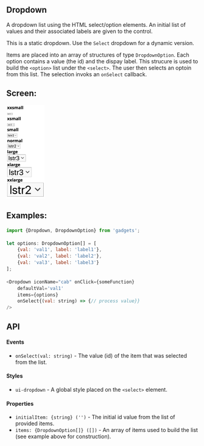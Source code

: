 <a name="module_Dropdown"></a>

## Dropdown
A dropdown list using the HTML select/option elements.  An initial list of
values and their associated labels are given to the control.

This is a static dropdown.  Use the `Select` dropdown for a dynamic
version.

Items are placed into an array of structures of type `DropdownOption`.
Each option contains a value (the id)  and the dispay label.  This strucure
is used to build the `<option>` list under the `<select>`.  The user then
selects an optoin from this list.  The selection invoks an `onSelect`
callback.

## Screen:
<img src="https://github.com/jmquigley/gadgets/blob/master/images/dropdown.png" width="20%" height="20%" />

## Examples:

```javascript
import {Dropdown, DropdownOption} from 'gadgets';

let options: DropdownOption[] = [
    {val: 'val1', label: 'label1'},
    {val: 'val2', label: 'label2'},
    {val: 'val3', label: 'label3'}
];

<Dropdown iconName="cab" onClick={someFunction}
    defaultVal='val1'
    items={options}
    onSelect{(val: string) => {// process value}}
/>
```

## API
#### Events
- `onSelect(val: string)` - The value (id) of the item that was selected
from the list.

#### Styles
- `ui-dropdown` - A global style placed on the `<select>` element.

#### Properties
- `initialItem: {string} ('')` - The initial id value from the list of
provided items.
- `items: {DropdownOption[]} ([])` - An array of items used to build
the list (see example above for construction).

